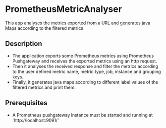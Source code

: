 # PrometheusMetricAnalyser
This app analyses the metrics exported from a URL and generates java Maps according to the filtered metrics

## Description
* The application exports some Prometheus metrics using Prometheus Pushgateway and receives the exported metrics using an http request.
* Then it analyses the received response and filter the metrics according to the user defined metric name, metric type, job, instance and grouping keys.
* Finally, it generates java maps according to different label values of the filtered metrics and print them.

## Prerequisites
* A Prometheus pushgateway instance must be started and running at 'http://localhost:9091/'
